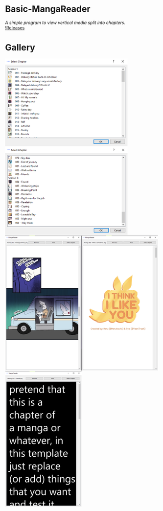# Basic-MangaReader

_A simple program to view vertical media split into chapters._<br>
[!Releases](https://github.com/FFProjects0/Basic-MangaReader/releases)

# Gallery
<img src="https://github.com/FFProjects0/Basic-MangaReader/blob/main/Gallery/Select-01.png" width=400><img src="https://github.com/FFProjects0/Basic-MangaReader/blob/main/Gallery/Select-02.png" width=400>
<img src="https://github.com/FFProjects0/Basic-MangaReader/blob/main/Gallery/Showcase-01.png" width=250><img src="https://github.com/FFProjects0/Basic-MangaReader/blob/main/Gallery/Showcase-02.png" width=250><img src="https://github.com/FFProjects0/Basic-MangaReader/blob/main/Gallery/Showcase-03.png" width=250>
